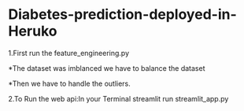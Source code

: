 # Diabetes-prediction-deployed-in-Heruko


1.First run the feature_engineering.py 

   *The dataset was imblanced we have to balance the dataset
   
   *Then we have to handle the outliers.
   
   
2.To Run the web api:In your Terminal streamlit run streamlit_app.py
